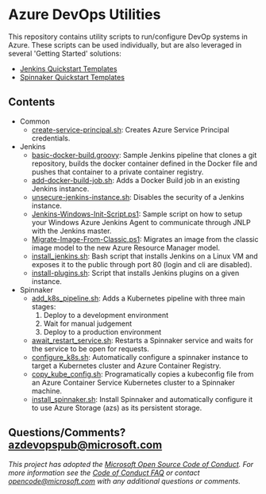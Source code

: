 # Azure DevOps Utilities
This repository contains utility scripts to run/configure DevOp systems in Azure. These scripts can be used individually, but are also leveraged in several 'Getting Started' solutions:
* [Jenkins Quickstart Templates](https://azure.microsoft.com/resources/templates/?term=Jenkins)
* [Spinnaker Quickstart Templates](https://azure.microsoft.com/resources/templates/?term=Spinnaker)

## Contents
* Common
  * [create-service-principal.sh](bash/create-service-principal.sh): Creates Azure Service Principal credentials.
* Jenkins
  * [basic-docker-build.groovy](jenkins/basic-docker-build.groovy): Sample Jenkins pipeline that clones a git repository, builds the docker container defined in the Docker file and pushes that container to a private container registry.
  * [add-docker-build-job.sh](jenkins/add-docker-build-job.sh): Adds a Docker Build job in an existing Jenkins instance.
  * [unsecure-jenkins-instance.sh](jenkins/unsecure-jenkins-instance.sh): Disables the security of a Jenkins instance.
  * [Jenkins-Windows-Init-Script.ps1](powershell/Jenkins-Windows-Init-Script.ps1): Sample script on how to setup your Windows Azure Jenkins Agent to communicate through JNLP with the Jenkins master.
  * [Migrate-Image-From-Classic.ps1](powershell/Migrate-Image-From-Classic.ps1): Migrates an image from the classic image model to the new Azure Resource Manager model.
  * [install_jenkins.sh](jenkins/install_jenkins.sh): Bash script that installs Jenkins on a Linux VM and exposes it to the public through port 80 (login and cli are disabled).
  * [install-plugins.sh](jenkins/install-plugins.sh): Script that installs Jenkins plugins on a given instance.
* Spinnaker
  * [add_k8s_pipeline.sh](spinnaker/add_k8s_pipeline/): Adds a Kubernetes pipeline with three main stages:
    1. Deploy to a development environment
    1. Wait for manual judgement
    1. Deploy to a production environment
  * [await_restart_service.sh](spinnaker/await_restart_service/): Restarts a Spinnaker service and waits for the service to be open for requests.
  * [configure_k8s.sh](spinnaker/configure_k8s/): Automatically configure a spinnaker instance to target a Kubernetes cluster and Azure Container Registry.
  * [copy_kube_config.sh](spinnaker/copy_kube_config/): Programatically copies a kubeconfig file from an Azure Container Service Kubernetes cluster to a Spinnaker machine.
  * [install_spinnaker.sh](spinnaker/install_spinnaker/): Install Spinnaker and automatically configure it to use Azure Storage (azs) as its persistent storage.

## Questions/Comments? azdevopspub@microsoft.com

_This project has adopted the [Microsoft Open Source Code of Conduct](https://opensource.microsoft.com/codeofconduct/). For more information see the [Code of Conduct FAQ](https://opensource.microsoft.com/codeofconduct/faq/) or contact [opencode@microsoft.com](mailto:opencode@microsoft.com) with any additional questions or comments._